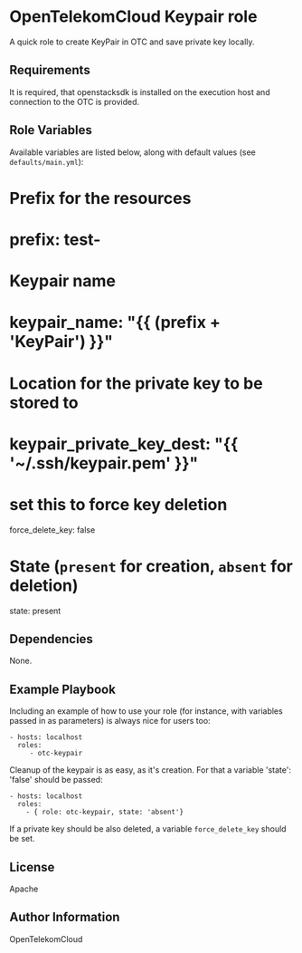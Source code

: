 OpenTelekomCloud Keypair role
=============================

A quick role to create KeyPair in OTC and save private key locally.

Requirements
------------

It is required, that openstacksdk is installed on the execution host and connection to the OTC is provided.

Role Variables
--------------

Available variables are listed below, along with default values (see `defaults/main.yml`):
  # Prefix for the resources
  # prefix: test-

  # Keypair name
  # keypair_name: "{{ (prefix + 'KeyPair') }}"

  # Location for the private key to be stored to
  # keypair_private_key_dest: "{{ '~/.ssh/keypair.pem' }}"

  # set this to force key deletion
  force_delete_key: false

  # State (`present` for creation, `absent` for deletion)
  state: present


Dependencies
------------

None.

Example Playbook
----------------

Including an example of how to use your role (for instance, with variables passed in as parameters) is always nice for users too:

    - hosts: localhost
      roles:
         - otc-keypair

Cleanup of the keypair is as easy, as it's creation. For that a variable 'state': 'false' should be passed:

    - hosts: localhost
      roles:
        - { role: otc-keypair, state: 'absent'}

If a private key should be also deleted, a variable `force_delete_key` should be set.

License
-------

Apache


Author Information
------------------

OpenTelekomCloud
